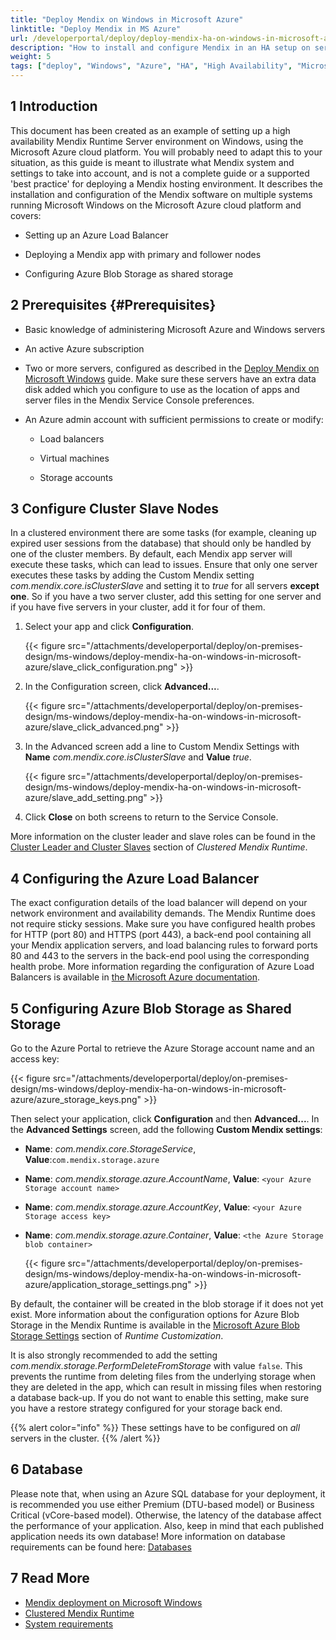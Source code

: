 ```yaml
---
title: "Deploy Mendix on Windows in Microsoft Azure"
linktitle: "Deploy Mendix in MS Azure"
url: /developerportal/deploy/deploy-mendix-ha-on-windows-in-microsoft-azure/
description: "How to install and configure Mendix in an HA setup on servers running Windows in Microsoft Azure"
weight: 5
tags: ["deploy", "Windows", "Azure", "HA", "High Availability", "Microsoft", "Mendix Service Console", "IIS"]
---
```


## 1 Introduction

This document has been created as an example of setting up a high availability Mendix Runtime Server environment on Windows, using the Microsoft Azure cloud platform. You will probably need to adapt this to your situation, as this guide is meant to illustrate what Mendix system and settings to take into account, and is not a complete guide or a supported 'best practice' for deploying a Mendix hosting environment.
It describes the installation and configuration of the Mendix software on multiple systems running Microsoft Windows on the Microsoft Azure cloud platform and covers:

* Setting up an Azure Load Balancer

* Deploying a Mendix app with primary and follower nodes

* Configuring Azure Blob Storage as shared storage

## 2 Prerequisites {#Prerequisites}

* Basic knowledge of administering Microsoft Azure and Windows servers

* An active Azure subscription

* Two or more servers, configured as described in the [Deploy Mendix on Microsoft Windows](/developerportal/deploy/deploy-mendix-on-microsoft-windows/) guide. Make sure these servers have an extra data disk added which you configure to use as the location of apps and server files in the Mendix Service Console preferences.

* An Azure admin account with sufficient permissions to create or modify:

    * Load balancers

    * Virtual machines

    * Storage accounts

## 3 Configure Cluster Slave Nodes

In a clustered environment there are some tasks (for example, cleaning up expired user sessions from the database) that should only be handled by one of the cluster members. By default, each Mendix app server will execute these tasks, which can lead to issues. Ensure that only one server executes these tasks by adding the Custom Mendix setting *com.mendix.core.isClusterSlave* and setting it to *true* for all servers **except one**. So if you have a two server cluster, add this setting for one server and if you have five servers in your cluster, add it for four of them.

1. Select your app and click **Configuration**.

    {{< figure src="/attachments/developerportal/deploy/on-premises-design/ms-windows/deploy-mendix-ha-on-windows-in-microsoft-azure/slave_click_configuration.png" >}}

2. In the Configuration screen, click **Advanced...**.

    {{< figure src="/attachments/developerportal/deploy/on-premises-design/ms-windows/deploy-mendix-ha-on-windows-in-microsoft-azure/slave_click_advanced.png" >}}

3. In the Advanced screen add a line to Custom Mendix Settings with **Name** *com.mendix.core.isClusterSlave* and **Value** *true*.

    {{< figure src="/attachments/developerportal/deploy/on-premises-design/ms-windows/deploy-mendix-ha-on-windows-in-microsoft-azure/slave_add_setting.png" >}}

4. Click **Close** on both screens to return to the Service Console.

More information on the cluster leader and slave roles can be found in the [Cluster Leader and Cluster Slaves](/refguide/clustered-mendix-runtime/#cluster-leader-follower) section of *Clustered Mendix Runtime*.

## 4 Configuring the Azure Load Balancer

The exact configuration details of the load balancer will depend on your network environment and availability demands. The Mendix Runtime does not require sticky sessions. Make sure you have configured health probes for HTTP (port 80) and HTTPS (port 443), a back-end pool containing all your Mendix application servers, and load balancing rules to forward ports 80 and 443 to the servers in the back-end pool using the corresponding health probe.
More information regarding the configuration of Azure Load Balancers is available in [the Microsoft Azure documentation](https://docs.microsoft.com/en-us/azure/load-balancer/quickstart-load-balancer-standard-public-portal?tabs=option-1-create-load-balancer-standard).

## 5 Configuring Azure Blob Storage as Shared Storage

Go to the Azure Portal to retrieve the Azure Storage account name and an access key:

{{< figure src="/attachments/developerportal/deploy/on-premises-design/ms-windows/deploy-mendix-ha-on-windows-in-microsoft-azure/azure_storage_keys.png" >}}

Then select your application, click **Configuration** and then **Advanced...**. In the **Advanced Settings** screen, add the following **Custom Mendix settings**:

* **Name**: *com.mendix.core.StorageService*, **Value**:`com.mendix.storage.azure`

* **Name**: *com.mendix.storage.azure.AccountName*, **Value**: `<your Azure Storage account name>`

* **Name**: *com.mendix.storage.azure.AccountKey*, **Value**: `<your Azure Storage access key>`

* **Name**: *com.mendix.storage.azure.Container*, **Value**: `<the Azure Storage blob container>`

    {{< figure src="/attachments/developerportal/deploy/on-premises-design/ms-windows/deploy-mendix-ha-on-windows-in-microsoft-azure/application_storage_settings.png" >}}

By default, the container will be created in the blob storage if it does not yet exist. More information about the configuration options for Azure Blob Storage in the Mendix Runtime is available in the [Microsoft Azure Blob Storage Settings](/refguide/custom-settings/#azure-blob) section of *Runtime Customization*.

It is also strongly recommended to add the setting *com.mendix.storage.PerformDeleteFromStorage* with value `false`. This prevents the runtime from deleting files from the underlying storage when they are deleted in the app, which can result in missing files when restoring a database back-up.
If you do not want to enable this setting, make sure you have a restore strategy configured for your storage back end.

{{% alert color="info" %}}
These settings have to be configured on *all* servers in the cluster.
{{% /alert %}}

## 6 Database

Please note that, when using an Azure SQL database for your deployment, it is recommended you use either Premium (DTU-based model) or Business Critical (vCore-based model). Otherwise, the latency of the database affect the performance of your application.
Also, keep in mind that each published application needs its own database! More information on database requirements can be found here: [Databases](/refguide/system-requirements/#databases)

## 7 Read More

* [Mendix deployment on Microsoft Windows](/developerportal/deploy/deploy-mendix-on-microsoft-windows/)
* [Clustered Mendix Runtime](/refguide/clustered-mendix-runtime/)
* [System requirements](/refguide/system-requirements/)
